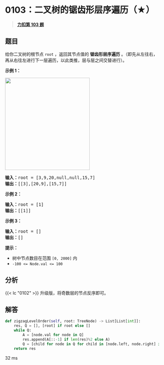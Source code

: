 # 0103：二叉树的锯齿形层序遍历（★）


> <u>**[力扣第 103 题](https://leetcode.cn/problems/binary-tree-zigzag-level-order-traversal/)**</u>

## 题目

<p>给你二叉树的根节点 <code>root</code> ，返回其节点值的 <strong>锯齿形层序遍历</strong> 。（即先从左往右，再从右往左进行下一层遍历，以此类推，层与层之间交替进行）。</p>



<p><strong>示例 1：</strong></p>
<img alt="" src="https://assets.leetcode.com/uploads/2021/02/19/tree1.jpg" style="width: 277px; height: 302px;" />
<pre>
<strong>输入：</strong>root = [3,9,20,null,null,15,7]
<strong>输出：</strong>[[3],[20,9],[15,7]]
</pre>

<p><strong>示例 2：</strong></p>

<pre>
<strong>输入：</strong>root = [1]
<strong>输出：</strong>[[1]]
</pre>

<p><strong>示例 3：</strong></p>

<pre>
<strong>输入：</strong>root = []
<strong>输出：</strong>[]
</pre>



<p><strong>提示：</strong></p>

<ul>
<li>树中节点数目在范围 <code>[0, 2000]</code> 内</li>
<li><code>-100 &lt;= Node.val &lt;= 100</code></li>
</ul>


## 分析

{{< lc "0102" >}} 升级版，将奇数层的节点反序即可。

## 解答

```python
def zigzagLevelOrder(self, root: TreeNode) -> List[List[int]]:
    res, Q = [], [root] if root else []
    while Q:
        A = [node.val for node in Q]
        res.append(A[::-1] if len(res)%2 else A)
        Q = [child for node in Q for child in [node.left, node.right] if child]
    return res
```
32 ms

